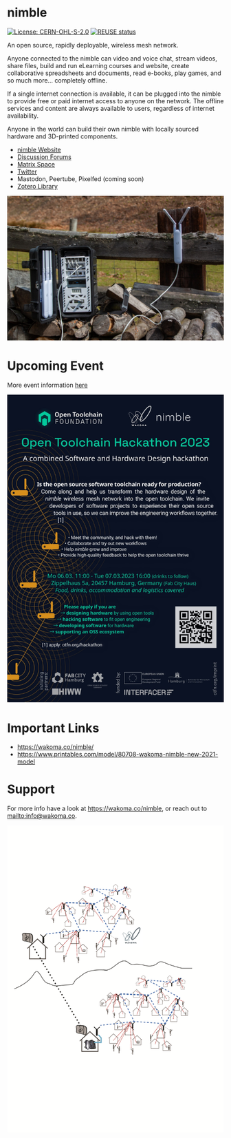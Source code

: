 <!--
SPDX-FileCopyrightText: 2020-2023 Eric Nitschke <eric@wakoma.co>

SPDX-License-Identifier: CERN-OHL-S-2.0
-->

# nimble

[![License: CERN-OHL-S-2.0](
    https://img.shields.io/badge/License-CERN--OHL--S--2.0-blue.svg)](
    https://spdx.org/licenses/CERN-OHL-S-2.0.html)
[![REUSE status](
    https://api.reuse.software/badge/github.com/Wakoma/nimble)](
    https://api.reuse.software/info/github.com/Wakoma/nimble)

An open source, rapidly deployable, wireless mesh network.

Anyone connected to the nimble can video and voice chat,
stream videos, share files, build and run eLearning courses and website,
create collaborative spreadsheets and documents, read e-books, play games,
and so much more…
completely offline.

If a single internet connection is available,
it can be plugged into the nimble to provide free or paid internet access
to anyone on the network.
The offline services and content are always available to users,
regardless of internet availability.

Anyone in the world can build their own nimble
with locally sourced hardware and 3D-printed components.

* [nimble Website](https://wakoma.co/nimble/)
* [Discussion Forums](https://forums.wakoma.co/)
* [Matrix Space](https://matrix.to/#/!JWutrWVlqsuiauWbPf:wakoma.net?via=wakoma.net)
* [Twitter](https://twitter.com/WakomaInc)
* Mastodon, Peertube, Pixelfed (coming soon)
* [Zotero Library](https://www.zotero.org/groups/2403673/communitynetworks/library)

![Nimble model m 36](res/assets/media/img/Model_M/Large/36.jpg)

# Upcoming Event

More event information [here](https://otfn.org/hackathon/)

![Hackathon](res/assets/media/img/OTFNhackathon.jpeg)

# Important Links

* <https://wakoma.co/nimble/>
* <https://www.printables.com/model/80708-wakoma-nimble-new-2021-model>

# Support

For more info have a look at <https://wakoma.co/nimble>,
or reach out to <mailto:info@wakoma.co>.

![Mesh](gen/media/img/mesh_big.png)
